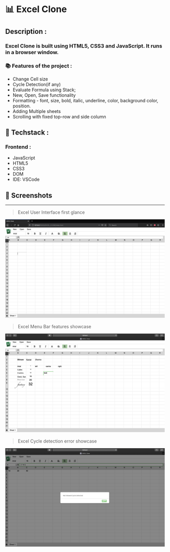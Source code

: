 # 📊 Excel Clone

## Description :

### **Excel Clone is built using HTML5, CSS3 and JavaScript. It runs in a browser window.**

### 📚  **Features of the project :**

- Change Cell size
- Cycle Detection(if any)
- Evaluate Formula using Stack;
- New, Open, Save functionality
- Formatting - font, size, bold, italic, underline, color, background color, position.
- Adding Multiple sheets
- Scrolling with fixed top-row and side column

## **🚀  Techstack :**

### Frontend :

- JavaScript
- HTML5
- CSS3
- DOM
- IDE: VSCode

## 📸  **Screenshots**
---

> Excel User Interface first glance

![User Interface](https://github.com/sks95/browser_excel_clone/blob/main/screenshots/EXCEL_UI_ss1.png)

> Excel Menu Bar features showcase

![Features Showcase](https://github.com/sks95/browser_excel_clone/blob/main/screenshots/EXCEL_features_ss2.png)

> Excel Cycle detection error showcase

![Cycle Detection](https://github.com/sks95/browser_excel_clone/blob/main/screenshots/EXCEL_CycleDetect_ss3.png)
